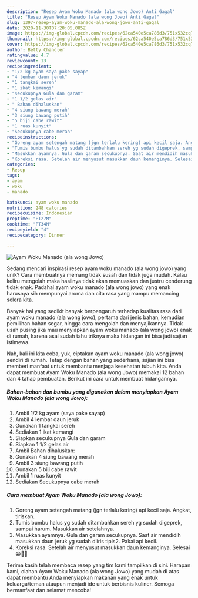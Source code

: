 ```yaml
---
description: "Resep Ayam Woku Manado (ala wong Jowo) Anti Gagal"
title: "Resep Ayam Woku Manado (ala wong Jowo) Anti Gagal"
slug: 1397-resep-ayam-woku-manado-ala-wong-jowo-anti-gagal
date: 2020-11-30T07:20:05.085Z
image: https://img-global.cpcdn.com/recipes/62ca540e5ca786d3/751x532cq70/ayam-woku-manado-ala-wong-jowo-foto-resep-utama.jpg
thumbnail: https://img-global.cpcdn.com/recipes/62ca540e5ca786d3/751x532cq70/ayam-woku-manado-ala-wong-jowo-foto-resep-utama.jpg
cover: https://img-global.cpcdn.com/recipes/62ca540e5ca786d3/751x532cq70/ayam-woku-manado-ala-wong-jowo-foto-resep-utama.jpg
author: Betty Chandler
ratingvalue: 4.7
reviewcount: 13
recipeingredient:
- "1/2 kg ayam saya pake sayap"
- "4 lembar daun jeruk"
- "1 tangkai sereh"
- "1 ikat kemangi"
- "secukupnya Gula dan garam"
- "1 1/2 gelas air"
- " Bahan dihaluskan"
- "4 siung bawang merah"
- "3 siung bawang putih"
- "5 biji cabe rawit"
- "1 ruas kunyit"
- "Secukupnya cabe merah"
recipeinstructions:
- "Goreng ayam setengah matang (jgn terlalu kering) api kecil saja. Angkat, tiriskan."
- "Tumis bumbu halus yg sudah ditambahkan sereh yg sudah digeprek, sampai harum. Masukkan air setelahnya."
- "Masukkan ayamnya. Gula dan garam secukupnya. Saat air mendidih masukkan daun jeruk yg sudah diiris tipis2. Pakai api kecil."
- "Koreksi rasa. Setelah air menyusut masukkan daun kemanginya. Selesai 😁🙏🏻"
categories:
- Resep
tags:
- ayam
- woku
- manado

katakunci: ayam woku manado 
nutrition: 248 calories
recipecuisine: Indonesian
preptime: "PT27M"
cooktime: "PT34M"
recipeyield: "4"
recipecategory: Dinner

---
```



![Ayam Woku Manado (ala wong Jowo)](https://img-global.cpcdn.com/recipes/62ca540e5ca786d3/751x532cq70/ayam-woku-manado-ala-wong-jowo-foto-resep-utama.jpg)

Sedang mencari inspirasi resep ayam woku manado (ala wong jowo) yang unik? Cara membuatnya memang tidak susah dan tidak juga mudah. Kalau keliru mengolah maka hasilnya tidak akan memuaskan dan justru cenderung tidak enak. Padahal ayam woku manado (ala wong jowo) yang enak harusnya sih mempunyai aroma dan cita rasa yang mampu memancing selera kita.

Banyak hal yang sedikit banyak berpengaruh terhadap kualitas rasa dari ayam woku manado (ala wong jowo), pertama dari jenis bahan, kemudian pemilihan bahan segar, hingga cara mengolah dan menyajikannya. Tidak usah pusing jika mau menyiapkan ayam woku manado (ala wong jowo) enak di rumah, karena asal sudah tahu triknya maka hidangan ini bisa jadi sajian istimewa.




Nah, kali ini kita coba, yuk, ciptakan ayam woku manado (ala wong jowo) sendiri di rumah. Tetap dengan bahan yang sederhana, sajian ini bisa memberi manfaat untuk membantu menjaga kesehatan tubuh kita. Anda dapat membuat Ayam Woku Manado (ala wong Jowo) memakai 12 bahan dan 4 tahap pembuatan. Berikut ini cara untuk membuat hidangannya.

<!--inarticleads1-->

##### Bahan-bahan dan bumbu yang digunakan dalam menyiapkan Ayam Woku Manado (ala wong Jowo):

1. Ambil 1/2 kg ayam (saya pake sayap)
1. Ambil 4 lembar daun jeruk
1. Gunakan 1 tangkai sereh
1. Sediakan 1 ikat kemangi
1. Siapkan secukupnya Gula dan garam
1. Siapkan 1 1/2 gelas air
1. Ambil  Bahan dihaluskan:
1. Gunakan 4 siung bawang merah
1. Ambil 3 siung bawang putih
1. Gunakan 5 biji cabe rawit
1. Ambil 1 ruas kunyit
1. Sediakan Secukupnya cabe merah




<!--inarticleads2-->

##### Cara membuat Ayam Woku Manado (ala wong Jowo):

1. Goreng ayam setengah matang (jgn terlalu kering) api kecil saja. Angkat, tiriskan.
1. Tumis bumbu halus yg sudah ditambahkan sereh yg sudah digeprek, sampai harum. Masukkan air setelahnya.
1. Masukkan ayamnya. Gula dan garam secukupnya. Saat air mendidih masukkan daun jeruk yg sudah diiris tipis2. Pakai api kecil.
1. Koreksi rasa. Setelah air menyusut masukkan daun kemanginya. Selesai 😁🙏🏻




Terima kasih telah membaca resep yang tim kami tampilkan di sini. Harapan kami, olahan Ayam Woku Manado (ala wong Jowo) yang mudah di atas dapat membantu Anda menyiapkan makanan yang enak untuk keluarga/teman ataupun menjadi ide untuk berbisnis kuliner. Semoga bermanfaat dan selamat mencoba!
